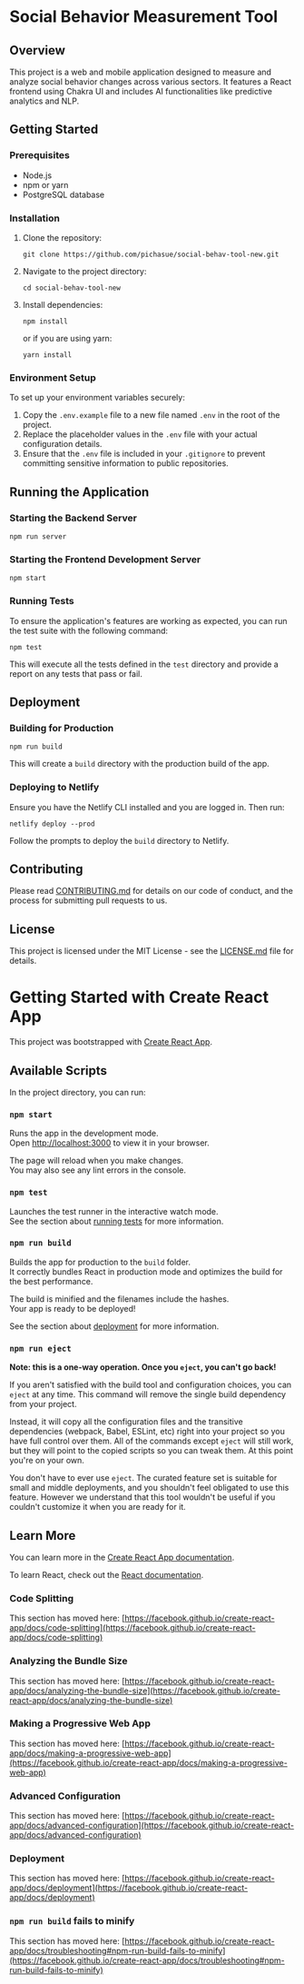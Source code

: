 # Social Behavior Measurement Tool

## Overview
This project is a web and mobile application designed to measure and analyze social behavior changes across various sectors. It features a React frontend using Chakra UI and includes AI functionalities like predictive analytics and NLP.

## Getting Started

### Prerequisites
- Node.js
- npm or yarn
- PostgreSQL database

### Installation
1. Clone the repository:
   ```
   git clone https://github.com/pichasue/social-behav-tool-new.git
   ```
2. Navigate to the project directory:
   ```
   cd social-behav-tool-new
   ```
3. Install dependencies:
   ```
   npm install
   ```
   or if you are using yarn:
   ```
   yarn install
   ```

### Environment Setup
To set up your environment variables securely:
1. Copy the `.env.example` file to a new file named `.env` in the root of the project.
2. Replace the placeholder values in the `.env` file with your actual configuration details.
3. Ensure that the `.env` file is included in your `.gitignore` to prevent committing sensitive information to public repositories.

## Running the Application

### Starting the Backend Server
```
npm run server
```

### Starting the Frontend Development Server
```
npm start
```

### Running Tests
To ensure the application's features are working as expected, you can run the test suite with the following command:
```
npm test
```
This will execute all the tests defined in the `test` directory and provide a report on any tests that pass or fail.

## Deployment

### Building for Production
```
npm run build
```
This will create a `build` directory with the production build of the app.

### Deploying to Netlify
Ensure you have the Netlify CLI installed and you are logged in. Then run:
```
netlify deploy --prod
```
Follow the prompts to deploy the `build` directory to Netlify.

## Contributing
Please read [CONTRIBUTING.md](CONTRIBUTING.md) for details on our code of conduct, and the process for submitting pull requests to us.

## License
This project is licensed under the MIT License - see the [LICENSE.md](LICENSE.md) file for details.

# Getting Started with Create React App

This project was bootstrapped with [Create React App](https://github.com/facebook/create-react-app).

## Available Scripts

In the project directory, you can run:

### `npm start`

Runs the app in the development mode.\
Open [http://localhost:3000](http://localhost:3000) to view it in your browser.

The page will reload when you make changes.\
You may also see any lint errors in the console.

### `npm test`

Launches the test runner in the interactive watch mode.\
See the section about [running tests](https://facebook.github.io/create-react-app/docs/running-tests) for more information.

### `npm run build`

Builds the app for production to the `build` folder.\
It correctly bundles React in production mode and optimizes the build for the best performance.

The build is minified and the filenames include the hashes.\
Your app is ready to be deployed!

See the section about [deployment](https://facebook.github.io/create-react-app/docs/deployment) for more information.

### `npm run eject`

**Note: this is a one-way operation. Once you `eject`, you can't go back!**

If you aren't satisfied with the build tool and configuration choices, you can `eject` at any time. This command will remove the single build dependency from your project.

Instead, it will copy all the configuration files and the transitive dependencies (webpack, Babel, ESLint, etc) right into your project so you have full control over them. All of the commands except `eject` will still work, but they will point to the copied scripts so you can tweak them. At this point you're on your own.

You don't have to ever use `eject`. The curated feature set is suitable for small and middle deployments, and you shouldn't feel obligated to use this feature. However we understand that this tool wouldn't be useful if you couldn't customize it when you are ready for it.

## Learn More

You can learn more in the [Create React App documentation](https://facebook.github.io/create-react-app/docs/getting-started).

To learn React, check out the [React documentation](https://reactjs.org/).

### Code Splitting

This section has moved here: [https://facebook.github.io/create-react-app/docs/code-splitting](https://facebook.github.io/create-react-app/docs/code-splitting)

### Analyzing the Bundle Size

This section has moved here: [https://facebook.github.io/create-react-app/docs/analyzing-the-bundle-size](https://facebook.github.io/create-react-app/docs/analyzing-the-bundle-size)

### Making a Progressive Web App

This section has moved here: [https://facebook.github.io/create-react-app/docs/making-a-progressive-web-app](https://facebook.github.io/create-react-app/docs/making-a-progressive-web-app)

### Advanced Configuration

This section has moved here: [https://facebook.github.io/create-react-app/docs/advanced-configuration](https://facebook.github.io/create-react-app/docs/advanced-configuration)

### Deployment

This section has moved here: [https://facebook.github.io/create-react-app/docs/deployment](https://facebook.github.io/create-react-app/docs/deployment)

### `npm run build` fails to minify

This section has moved here: [https://facebook.github.io/create-react-app/docs/troubleshooting#npm-run-build-fails-to-minify](https://facebook.github.io/create-react-app/docs/troubleshooting#npm-run-build-fails-to-minify)
